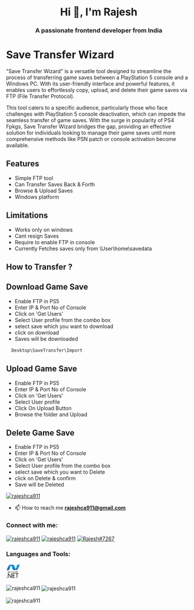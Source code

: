 <h1 align="center">Hi 👋, I'm Rajesh</h1>
<h3 align="center">A passionate frontend developer from India</h3>


# Save Transfer Wizard

"Save Transfer Wizard" is a versatile tool designed to streamline the process of transferring game saves between a PlayStation 5 console and a Windows PC. With its user-friendly interface and powerful features, it enables users to effortlessly copy, upload, and delete their game saves via FTP (File Transfer Protocol).

This tool caters to a specific audience, particularly those who face challenges with PlayStation 5 console deactivation, which can impede the seamless transfer of game saves. With the surge in popularity of PS4 Fpkgs, Save Transfer Wizard bridges the gap, providing an effective solution for individuals looking to manage their game saves until more comprehensive methods like PSN patch or console activation become available.





## Features

- Simple FTP tool
- Can Transfer Saves Back & Forth
- Browse & Upload Saves
- Windows platform

## Limitations

- Works only on windows
- Cant resign Saves
- Require to enable FTP in console
- Currently Fetches saves only from \User\home\savedata




## How to Transfer ?
## Download Game Save

- Enable FTP in PS5
- Enter IP & Port No of Console
- Click on 'Get Users'
- Select User profile from the combo box
- select save which you want to download 
- click on download
- Saves will be downloaded
```bash
  Desktop\SaveTransfer\Import
```
## Upload Game Save
- Enable FTP in PS5
- Enter IP & Port No of Console
- Click on 'Get Users'
- Select User profile
- Click On Upload Button
- Browse the folder and Upload

## Delete Game Save

- Enable FTP in PS5
- Enter IP & Port No of Console
- Click on 'Get Users'
- Select User profile from the combo box
- select save which you want to Delete 
- click on Delete & confirm
- Save will be Deleted






<p align="left"> <a href="https://twitter.com/rajeshca911" target="blank"><img src="https://img.shields.io/twitter/follow/rajeshca911?logo=twitter&style=for-the-badge" alt="rajeshca911" /></a> </p>

- 📫 How to reach me **rajeshca911@gmail.com**

<h3 align="left">Connect with me:</h3>
<p align="left">
<a href="https://twitter.com/rajeshca911" target="blank"><img align="center" src="https://raw.githubusercontent.com/rahuldkjain/github-profile-readme-generator/master/src/images/icons/Social/twitter.svg" alt="rajeshca911" height="30" width="40" /></a>
<a href="https://instagram.com/rajeshca911" target="blank"><img align="center" src="https://raw.githubusercontent.com/rahuldkjain/github-profile-readme-generator/master/src/images/icons/Social/instagram.svg" alt="rajeshca911" height="30" width="40" /></a>
<a href="https://discord.gg/Rajesh#7267" target="blank"><img align="center" src="https://raw.githubusercontent.com/rahuldkjain/github-profile-readme-generator/master/src/images/icons/Social/discord.svg" alt="Rajesh#7267" height="30" width="40" /></a>
</p>

<h3 align="left">Languages and Tools:</h3>
<p align="left"> <a href="https://dotnet.microsoft.com/" target="_blank" rel="noreferrer"> <img src="https://raw.githubusercontent.com/devicons/devicon/master/icons/dot-net/dot-net-original-wordmark.svg" alt="dotnet" width="40" height="40"/> </a> </p>

<p><img align="left" src="https://github-readme-stats.vercel.app/api/top-langs?username=rajeshca911&show_icons=true&locale=en&layout=compact" alt="rajeshca911" /></p>

<p>&nbsp;<img align="center" src="https://github-readme-stats.vercel.app/api?username=rajeshca911&show_icons=true&locale=en" alt="rajeshca911" /></p>

<p><img align="center" src="https://github-readme-streak-stats.herokuapp.com/?user=rajeshca911&" alt="rajeshca911" /></p>

